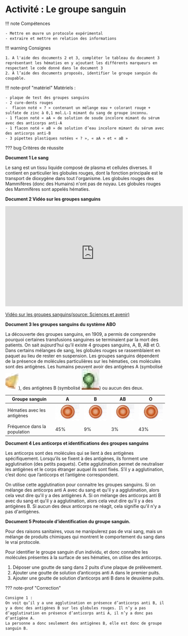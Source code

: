 # Activité : Le groupe sanguin

!!! note Compétences

    - Mettre en œuvre un protocole expérimental
    - extraire et mettre en relation des informations  

!!! warning Consignes

    1. A l'aide des documents 2 et 3, compléter le tableau du document 3 représentant les hématies en y ajoutant les différents marqueurs en respectant le code donné dans le document 3
    2. À l’aide des documents proposés, identifier le groupe sanguin du coupable.


!!! note-prof "matériel"
    Matériels : 

    - plaque de test des groupes sanguins
    - 2 cure-dents rouges
    -  flacon noté « ? » contenant un mélange eau + colorant rouge + sulfate de zinc à 0,1 mol.L-1 mimant du sang de groupe inconnu.
    - 1 flacon noté « aA » de solution de soude incolore mimant du sérum avec des anticorps anti-A
    - 1 flacon noté « aB » de solution d’eau incolore mimant du sérum avec des anticorps anti-B
    - 3 pipettes plastiques notées « ? », « aA » et « aB »

    
??? bug Critères de réussite


**Document 1 Le sang**

Le sang est un tissu liquide composé de plasma et cellules diverses. Il contient en particulier les globules rouges, dont la fonction principale est le transport de dioxygène dans tout l'organisme. 
Les globules rouges des Mammifères (donc des Humains) n'ont pas de noyau. Les globules rouges des Mammifères sont appelés hématies.

**Document 2 Vidéo sur les groupes sanguins**

<iframe title="Les groupes ABO" width="560" height="315" src="https://tube-sciences-technologies.apps.education.fr/videos/embed/t4LQkQQ1CAwEtATxyqT5HJ" frameborder="0" allowfullscreen="" sandbox="allow-same-origin allow-scripts allow-popups allow-forms"></iframe>


[Vidéo sur les groupes sanguins(source: Sciences et avenir)](https://www.sciencesetavenir.fr/videos/2-minutes-pour-comprendre-les-groupes-sanguins_5qmk3u)

**Document 3 les groupes sanguins du système ABO**


La découverte des groupes sanguins, en 1909, a permis de comprendre pourquoi certaines transfusions sanguines se terminaient par la mort des patients. On sait aujourd’hui qu’il existe 4 groupes sanguins, A, B, AB et O. 
Dans certains mélanges de sang, les globules rouges se rassemblaient en paquet au lieu de rester en suspension. Les groupes sanguins dépendent de la présence de molécules particulières sur les hématies, ces molécules sont des antigènes. Les humains peuvent avoir des antigènes A (symbolisé ![](pictures/marqueurA.png)), des antigènes B (symbolisé ![](pictures/marqueurB.png)) ou aucun des deux.

| Groupe sanguin | A | B | AB | O |
|----------------|---|---|----|---|
| Hématies avec les antigènes |![](pictures/hematiesO.png)|![](pictures/hematiesO.png)|![](pictures/hematiesO.png)|![](pictures/hematiesO.png)|
| Fréquence dans la population | 45% | 9% | 3% | 43% |


**Document 4 Les anticorps et identifications des groupes sanguins**

Les anticorps sont des molécules qui se lient à des antigènes spécifiquement. Lorsqu’ils se fixent à des antigènes, ils forment une agglutination (des petits paquets). Cette agglutination permet de neutraliser les antigènes et le corps étranger auquel ils sont fixés. S’il y a agglutination, c’est donc que l’anticorps et l’antigène correspondent.

On utilise cette agglutination pour connaitre les groupes sanguins.
Si on mélange des anticorps anti A avec du sang et qu'il y a agglutination, alors cela veut dire qu'il y a des antigènes A.
Si on mélange des anticorps anti B avec du sang et qu'il y a agglutination, alors cela veut dire qu'il y a des antigènes B.
Si aucun des deux anticorps ne réagit, cela signifie qu'il n'y a pas d'antigènes.

**Document 5 Protocole d’identification du groupe sanguin.**

Pour des raisons sanitaires, vous ne manipulerez pas de vrai sang, mais un mélange de produits chimiques qui montrent le comportement du sang dans le vrai protocole.

Pour identifier le groupe sanguin d’un individu, et donc connaître les molécules présentes à la surface de ses hématies, on utilise des anticorps. 

1. Déposer une goutte de sang dans 2 puits d’une plaque de prélèvement.
2. Ajouter une goutte de solution d’anticorps anti A dans le premier puits.
3. Ajouter une goutte de solution d’anticorps anti B dans le deuxième puits.



??? note-prof "Correction"

    Consigne 1 :
    On voit qu’il y a une agglutination en présence d’anticorps anti B, il y a donc des antigènes B sur les globules rouges. Il n’y a pas d’agglutination en présence d’anticorps anti A, il n’y a donc pas d’antigène A.
    La personne a donc seulement des antigènes B, elle est donc de groupe sanguin B.




